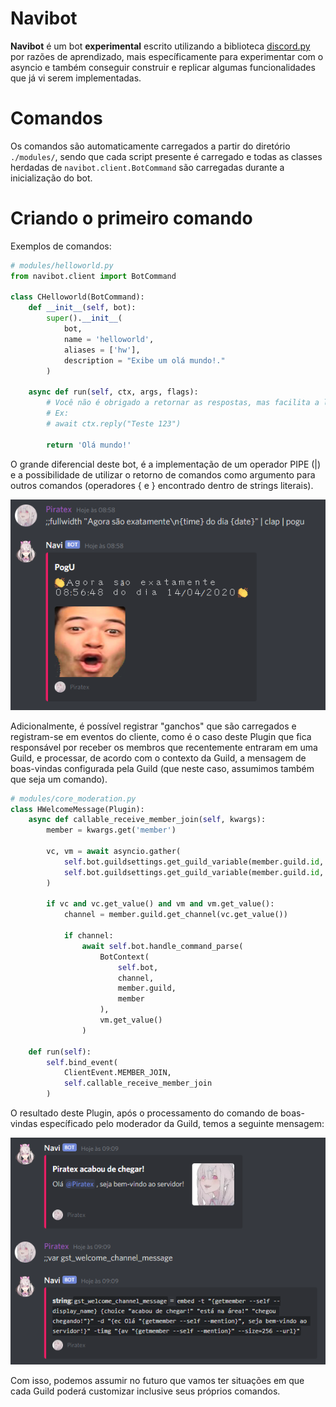 # Navibot

**Navibot** é um bot **experimental** escrito utilizando a biblioteca [discord.py](https://github.com/Rapptz/discord.py) por razões de aprendizado, mais específicamente para experimentar com o asyncio e também conseguir construir e replicar algumas funcionalidades que já vi serem implementadas.

# Comandos

Os comandos são automaticamente carregados a partir do diretório `./modules/`, sendo que cada script presente é carregado e todas as classes herdadas de `navibot.client.BotCommand` são carregadas durante a inicialização do bot.

# Criando o primeiro comando

Exemplos de comandos:

```py
# modules/helloworld.py
from navibot.client import BotCommand

class CHelloworld(BotCommand):
    def __init__(self, bot):
        super().__init__(
            bot,
            name = 'helloworld',
            aliases = ['hw'],
            description = "Exibe um olá mundo!."
        )

    async def run(self, ctx, args, flags):
        # Você não é obrigado a retornar as respostas, mas facilita a leitura.
        # Ex:
        # await ctx.reply("Teste 123")
        
        return 'Olá mundo!'
```

O grande diferencial deste bot, é a implementação de um operador PIPE (|) e a possibilidade de utilizar o retorno de comandos como argumento para outros comandos (operadores { e } encontrado dentro de strings literais).

![Operador PIPE](https://raw.githubusercontent.com/Kubinyete/navibot/dev/repo/doc/operador-pipe.png)

Adicionalmente, é possível registrar "ganchos" que são carregados e registram-se em eventos do cliente, como é o caso deste Plugin que fica responsável por receber os membros que recentemente entraram em uma Guild, e processar, de acordo com o contexto da Guild, a mensagem de boas-vindas configurada pela Guild (que neste caso, assumimos também que seja um comando).

```py
# modules/core_moderation.py
class HWelcomeMessage(Plugin):
    async def callable_receive_member_join(self, kwargs):
        member = kwargs.get('member')

        vc, vm = await asyncio.gather(
            self.bot.guildsettings.get_guild_variable(member.guild.id, 'gst_welcome_channel_id'),
            self.bot.guildsettings.get_guild_variable(member.guild.id, 'gst_welcome_channel_message')
        )

        if vc and vc.get_value() and vm and vm.get_value():
            channel = member.guild.get_channel(vc.get_value())

            if channel:
                await self.bot.handle_command_parse(
                    BotContext(
                        self.bot,
                        channel,
                        member.guild,
                        member
                    ),
                    vm.get_value()
                )
    
    def run(self):
        self.bind_event(
            ClientEvent.MEMBER_JOIN,
            self.callable_receive_member_join
        )
```

O resultado deste Plugin, após o processamento do comando de boas-vindas específicado pelo moderador da Guild, temos a seguinte mensagem:

![Mensagem de boas-vindas](https://raw.githubusercontent.com/Kubinyete/navibot/dev/repo/doc/welcome-message.png)

Com isso, podemos assumir no futuro que vamos ter situações em que cada Guild poderá customizar inclusive seus próprios comandos.